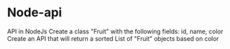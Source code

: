 # Node-api
API in NodeJs
Create a class "Fruit" with the following fields: id, name, color
Create an API that will return a sorted List of "Fruit" objects based on color
